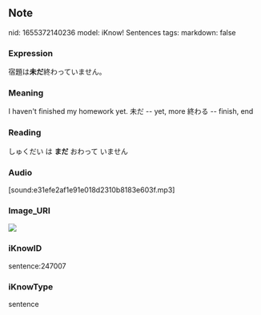 ## Note
nid: 1655372140236
model: iKnow! Sentences
tags: 
markdown: false

### Expression
宿題は<b>未だ</b>終わっていません。

### Meaning
I haven't finished my homework yet.
未だ -- yet, more
終わる -- finish, end

### Reading
しゅくだい は <b>まだ</b> おわって いません

### Audio
[sound:e31efe2af1e91e018d2310b8183e603f.mp3]

### Image_URI
<img src="8a38d1fc69de50ac6c348f4745b52e5f.jpg">

### iKnowID
sentence:247007

### iKnowType
sentence
